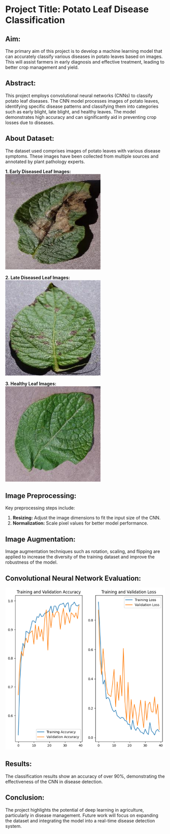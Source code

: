 
# Project Title: Potato Leaf Disease Classification

## Aim:
The primary aim of this project is to develop a machine learning model that can accurately classify various diseases in potato leaves based on images. This will assist farmers in early diagnosis and effective treatment, leading to better crop management and yield.

## Abstract:
This project employs convolutional neural networks (CNNs) to classify potato leaf diseases. The CNN model processes images of potato leaves, identifying specific disease patterns and classifying them into categories such as early blight, late blight, and healthy leaves. The model demonstrates high accuracy and can significantly aid in preventing crop losses due to diseases.

## About Dataset:
The dataset used comprises images of potato leaves with various disease symptoms. These images have been collected from multiple sources and annotated by plant pathology experts.

<p align="left">
<strong>1. Early Diseased Leaf Images:</strong><br>
<img src="https://github.com/agadhiya/Potato_disease_Classification/blob/main/potato_late_blight.jpg" width="300" height="300">
</p>

<p align="left">
<strong>2. Late Diseased Leaf Images:</strong><br>
<img src="https://github.com/agadhiya/Potato_disease_Classification/blob/main/potato_early_blight.jpg" width="300" height="300">
</p>

<p align="left">
<strong>3. Healthy Leaf Images:</strong><br>
<img src="https://github.com/agadhiya/Potato_disease_Classification/blob/main/potato_healthy.jpg" width="300" height="300">
</p>


## Image Preprocessing:
Key preprocessing steps include:
1. **Resizing:** Adjust the image dimensions to fit the input size of the CNN.
2. **Normalization:** Scale pixel values for better model performance.

## Image Augmentation:
Image augmentation techniques such as rotation, scaling, and flipping are applied to increase the diversity of the training dataset and improve the robustness of the model.

## Convolutional Neural Network Evaluation:
![model](https://github.com/agadhiya/Potato_disease_Classification/blob/main/result.png)

## Results:
The classification results show an accuracy of over 90%, demonstrating the effectiveness of the CNN in disease detection.

## Conclusion:
The project highlights the potential of deep learning in agriculture, particularly in disease management. Future work will focus on expanding the dataset and integrating the model into a real-time disease detection system.
